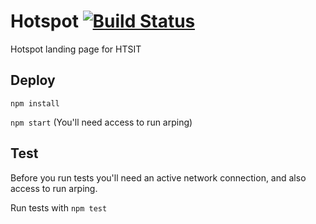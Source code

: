 Hotspot [![Build Status](https://magnum.travis-ci.com/willeponken/hotspot.svg?token=TMVJTB3BnSL4Jxv4iPGq)](https://magnum.travis-ci.com/willeponken/hotspot)
=======

Hotspot landing page for HTSIT

## Deploy
`npm install`

`npm start` (You'll need access to run arping)

## Test
Before you run tests you'll need an active network connection,
and also access to run arping.

Run tests with
`npm test`
